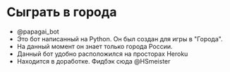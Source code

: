 # Сыграть в города
- @papagai_bot
- Это бот написанный на Python. Он был создан для игры в "Города".
- На данный момент он знает только города России.
- Данный бот удобно расположился на просторах Heroku
- Находится в доработке. Фидбэк сюда @HSmeister
